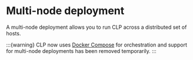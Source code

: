 # Multi-node deployment

A multi-node deployment allows you to run CLP across a distributed set of hosts.

:::{warning}
CLP now uses [Docker Compose][docker-compose] for orchestration and support for multi-node
deployments has been removed temporarily.
:::

[docker-compose]: https://docs.docker.com/compose/
